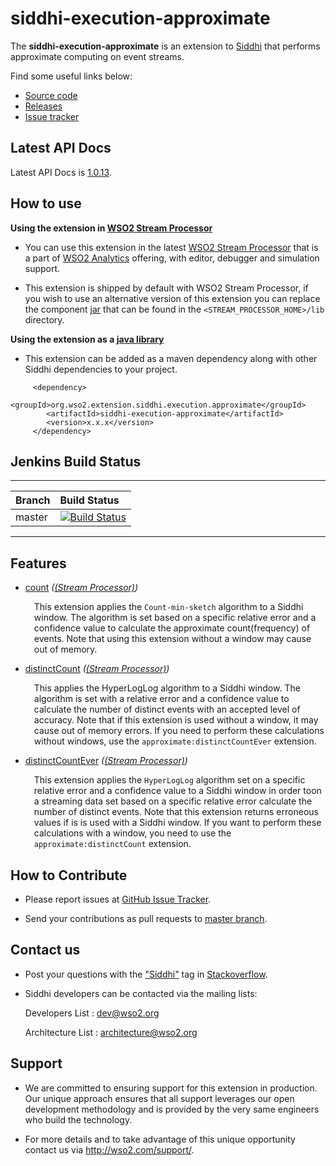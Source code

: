 # siddhi-execution-approximate
The **siddhi-execution-approximate** is an extension to <a target="_blank" href="https://wso2.github
.io/siddhi">Siddhi</a>  that performs approximate computing on event streams.

Find some useful links below:
* <a target="_blank" href="https://github.com/wso2-extensions/siddhi-execution-approximate">Source code</a>
* <a target="_blank" href="https://github.com/wso2-extensions/siddhi-execution-approximate/releases">Releases</a>
* <a target="_blank" href="https://github.com/wso2-extensions/siddhi-execution-approximate/issues">Issue tracker</a>

## Latest API Docs

Latest API Docs is <a target="_blank" href="https://wso2-extensions.github.io/siddhi-execution-approximate/api/1.0.13">1.0.13</a>.

## How to use

**Using the extension in <a target="_blank" href="https://github.com/wso2/product-sp">WSO2 Stream Processor</a>**

* You can use this extension in the latest <a target="_blank" href="https://github.com/wso2/product-sp/releases">WSO2 Stream Processor</a> that is a part of <a target="_blank" href="http://wso2.com/analytics?utm_source=gitanalytics&utm_campaign=gitanalytics_Jul17">WSO2 Analytics</a> offering, with editor, debugger and simulation support. 

* This extension is shipped by default with WSO2 Stream Processor, if you wish to use an alternative version of this extension you can replace the component <a target="_blank" href="https://https://github.com/wso2-extensions/siddhi-execution-approximate/releases">jar</a> that can be found in the `<STREAM_PROCESSOR_HOME>/lib` directory.

**Using the extension as a <a target="_blank" href="https://wso2.github.io/siddhi/documentation/running-as-a-java-library">java library</a>**

* This extension can be added as a maven dependency along with other Siddhi dependencies to your project.

```
     <dependency>
        <groupId>org.wso2.extension.siddhi.execution.approximate</groupId>
        <artifactId>siddhi-execution-approximate</artifactId>
        <version>x.x.x</version>
     </dependency>
```

## Jenkins Build Status

---

| Branch | Build Status |
| :------ |:------------ |
| master | [![Build Status](https://wso2.org/jenkins/job/siddhi/job/siddhi-execution-approximate/badge/icon)](https://wso2.org/jenkins/job/siddhi/job/siddhi-execution-approximate/) |

---

## Features

* <a target="_blank" href="https://wso2-extensions.github.io/siddhi-execution-approximate/api/1.0.13/#count-stream-processor">count</a> *(<a target="_blank" href="https://wso2.github.io/siddhi/documentation/siddhi-4.0/#stream-processor">(Stream Processor)</a>)*<br><div style="padding-left: 1em;"><p>This extension applies the <code>Count-min-sketch</code> algorithm to a Siddhi window. The algorithm is set based on a specific relative error and a confidence value to calculate the approximate count(frequency) of events. Note that using this extension without a window may cause out of memory.</p></div>
* <a target="_blank" href="https://wso2-extensions.github.io/siddhi-execution-approximate/api/1.0.13/#distinctcount-stream-processor">distinctCount</a> *(<a target="_blank" href="https://wso2.github.io/siddhi/documentation/siddhi-4.0/#stream-processor">(Stream Processor)</a>)*<br><div style="padding-left: 1em;"><p>This applies the HyperLogLog algorithm to a Siddhi window. The algorithm is set with a relative error and a confidence value to calculate the number of distinct events with an accepted level of accuracy. Note that if this extension is used without a window, it may cause out of memory errors. If you need to perform these calculations without windows, use the <code>approximate:distinctCountEver</code> extension.</p></div>
* <a target="_blank" href="https://wso2-extensions.github.io/siddhi-execution-approximate/api/1.0.13/#distinctcountever-stream-processor">distinctCountEver</a> *(<a target="_blank" href="https://wso2.github.io/siddhi/documentation/siddhi-4.0/#stream-processor">(Stream Processor)</a>)*<br><div style="padding-left: 1em;"><p>This extension applies the <code>HyperLogLog</code> algorithm set on a specific relative error and a confidence value to a Siddhi window in order toon a streaming data set based on a specific relative error calculate the number of distinct events. Note that this extension returns erroneous values if is is used with a Siddhi window. If you want to perform these calculations with a window, you need to use the <code>approximate:distinctCount</code> extension.</p></div>

## How to Contribute
 
  * Please report issues at <a target="_blank" href="https://github.com/wso2-extensions/siddhi-execution-approximate/issues">GitHub Issue Tracker</a>.
  
  * Send your contributions as pull requests to <a target="_blank" href="https://github.com/wso2-extensions/siddhi-execution-approximate/tree/master">master branch</a>. 
 
## Contact us 

 * Post your questions with the <a target="_blank" href="http://stackoverflow.com/search?q=siddhi">"Siddhi"</a> tag in <a target="_blank" href="http://stackoverflow.com/search?q=siddhi">Stackoverflow</a>. 
 
 * Siddhi developers can be contacted via the mailing lists:
 
    Developers List   : [dev@wso2.org](mailto:dev@wso2.org)
    
    Architecture List : [architecture@wso2.org](mailto:architecture@wso2.org)
 
## Support 

* We are committed to ensuring support for this extension in production. Our unique approach ensures that all support leverages our open development methodology and is provided by the very same engineers who build the technology. 

* For more details and to take advantage of this unique opportunity contact us via <a target="_blank" href="http://wso2.com/support?utm_source=gitanalytics&utm_campaign=gitanalytics_Jul17">http://wso2.com/support/</a>. 
